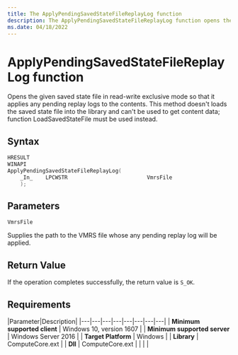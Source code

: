 ```yaml
---
title: The ApplyPendingSavedStateFileReplayLog function
description: The ApplyPendingSavedStateFileReplayLog function opens the given saved state file in read-write exclusive mode so that it applies any pending replay logs to the contents. This method doesn't loads the saved state file into the library and can't be used to get content data; function LoadSavedStateFile must be used instead.
ms.date: 04/18/2022
---
```

# ApplyPendingSavedStateFileReplayLog function

Opens the given saved state file in read-write exclusive mode so that it applies any pending replay logs to the contents. This method doesn't loads the saved state file into the library and can't be used to get content data; function LoadSavedStateFile must be used instead.

## Syntax

```C
HRESULT
WINAPI
ApplyPendingSavedStateFileReplayLog(
    _In_    LPCWSTR                         VmrsFile
    );
```

## Parameters

`VmrsFile`

Supplies the path to the VMRS file whose any pending replay log will be applied.

## Return Value

If the operation completes successfully, the return value is `S_OK`.

## Requirements

|Parameter|Description|
|---|---|---|---|---|---|---|---|
| **Minimum supported client** | Windows 10, version 1607 |
| **Minimum supported server** | Windows Server 2016 |
| **Target Platform** | Windows |
| **Library** | ComputeCore.ext |
| **Dll** | ComputeCore.ext |
|    |    |